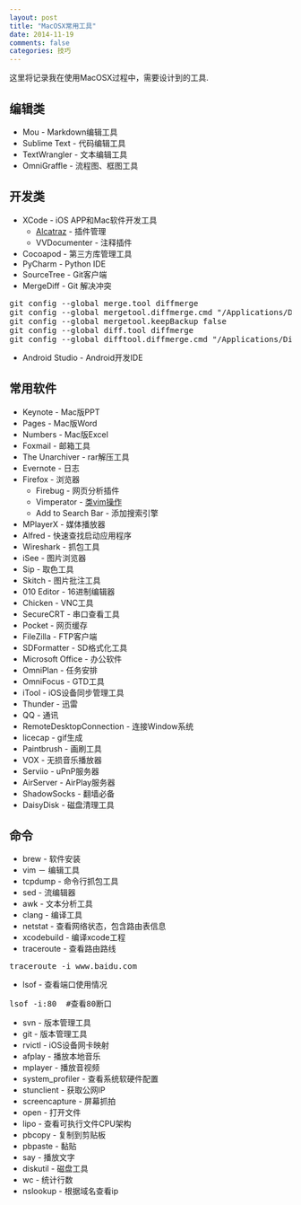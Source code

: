```yaml
---
layout: post
title: "MacOSX常用工具"
date: 2014-11-19
comments: false
categories: 技巧
---
```

这里将记录我在使用MacOSX过程中，需要设计到的工具.

## 编辑类
* Mou - Markdown编辑工具
* Sublime Text - 代码编辑工具
* TextWrangler - 文本编辑工具
* OmniGraffle - 流程图、框图工具

## 开发类
* XCode - iOS APP和Mac软件开发工具
	* [Alcatraz](http://alcatraz.io/) - 插件管理
	* VVDocumenter - 注释插件
* Cocoapod - 第三方库管理工具
* PyCharm - Python IDE
* SourceTree - Git客户端
* MergeDiff - Git 解决冲突
<pre>
git config --global merge.tool diffmerge
git config --global mergetool.diffmerge.cmd "/Applications/DiffMerge.app/Contents/MacOS/diffmerge --merge --result=\$MERGED \$LOCAL \$BASE \$REMOTE"
git config --global mergetool.keepBackup false
git config --global diff.tool diffmerge
git config --global difftool.diffmerge.cmd "/Applications/DiffMerge.app/Contents/MacOS/diffmerge \$LOCAL \$REMOTE"
</pre>
* Android Studio - Android开发IDE

## 常用软件
* Keynote - Mac版PPT
* Pages - Mac版Word
* Numbers - Mac版Excel
* Foxmail - 邮箱工具
* The Unarchiver - rar解压工具
* Evernote - 日志
* Firefox - 浏览器
	* Firebug - 网页分析插件
	* Vimperator - [类vim操作](http://pic002.cnblogs.com/images/2010/175824/2010110310103424.jpg)
	* Add to Search Bar - 添加搜索引擎
* MPlayerX - 媒体播放器
* Alfred - 快速查找启动应用程序
* Wireshark - 抓包工具
* iSee - 图片浏览器
* Sip - 取色工具
* Skitch - 图片批注工具
* 010 Editor - 16进制编辑器
* Chicken - VNC工具
* SecureCRT - 串口查看工具
* Pocket - 网页缓存
* FileZilla - FTP客户端
* SDFormatter - SD格式化工具
* Microsoft Office - 办公软件
* OmniPlan - 任务安排
* OmniFocus - GTD工具
* iTool - iOS设备同步管理工具
* Thunder - 迅雷
* QQ - 通讯
* RemoteDesktopConnection - 连接Window系统
* licecap - gif生成
* Paintbrush - 画刷工具
* VOX - 无损音乐播放器
* Serviio - uPnP服务器
* AirServer - AirPlay服务器
* ShadowSocks - 翻墙必备
* DaisyDisk - 磁盘清理工具

## 命令
* brew - 软件安装
* vim － 编辑工具
* tcpdump - 命令行抓包工具
* sed - 流编辑器
* awk - 文本分析工具
* clang - 编译工具
* netstat - 查看网络状态，包含路由表信息
* xcodebuild - 编译xcode工程
* traceroute - 查看路由路线
<pre>
traceroute -i www.baidu.com
</pre>
* lsof - 查看端口使用情况
<pre>
lsof -i:80  #查看80断口
</pre>
* svn - 版本管理工具
* git - 版本管理工具
* rvictl - iOS设备网卡映射
* afplay - 播放本地音乐
* mplayer - 播放音视频
* system_profiler - 查看系统软硬件配置
* stunclient - 获取公网IP
* screencapture - 屏幕抓拍
* open - 打开文件
* lipo - 查看可执行文件CPU架构
* pbcopy - 复制到剪贴板
* pbpaste - 黏贴
* say - 播放文字
* diskutil - 磁盘工具
* wc - 统计行数
* nslookup - 根据域名查看ip
